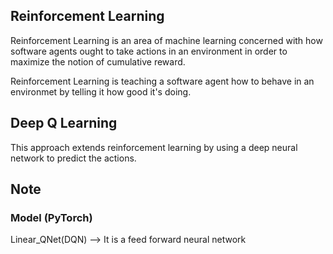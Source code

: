 ## Reinforcement Learning
Reinforcement Learning is an area of machine learning concerned with how software agents ought to take actions in an environment in order to maximize the notion of cumulative reward.

Reinforcement Learning is teaching a software agent how to behave in an environmet by telling it how good it's doing.

## Deep Q Learning
This approach extends reinforcement learning by using a deep neural network to predict the actions.

## Note
### Model (PyTorch)
Linear_QNet(DQN) --> It is a feed forward neural network 